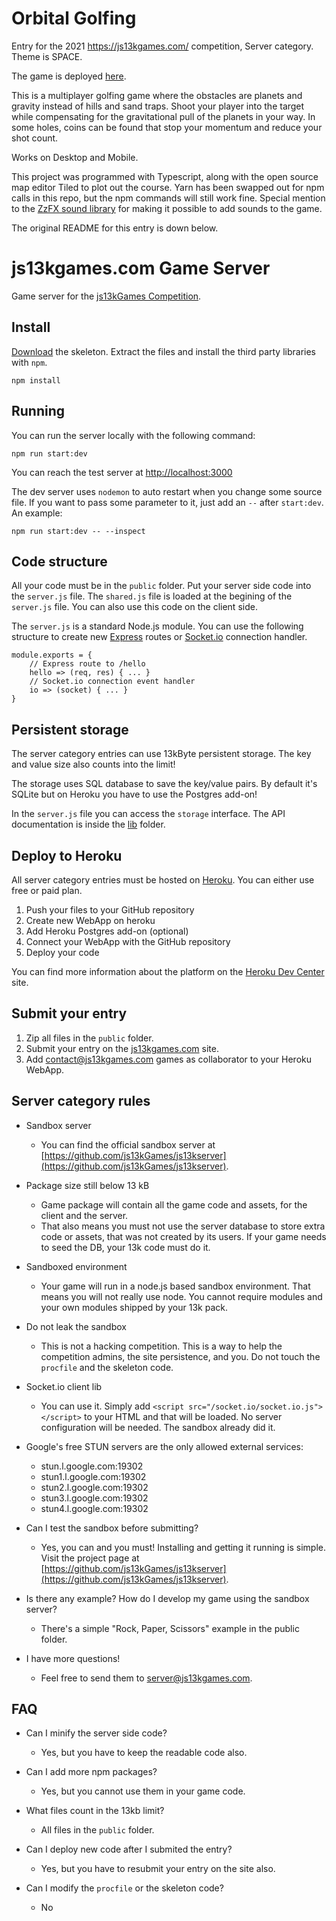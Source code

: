 # Orbital Golfing

Entry for the 2021 https://js13kgames.com/ competition, Server category.  Theme is SPACE.

The game is deployed [here](https://orbital-golfing.herokuapp.com/).

This is a multiplayer golfing game where the obstacles are planets and gravity instead of hills and sand traps.  Shoot your player into the target while compensating for the gravitational pull of the planets in your way.  In some holes, coins can be found that stop your momentum and reduce your shot count.

Works on Desktop and Mobile.

This project was programmed with Typescript, along with the open source map editor Tiled to plot out the course.  Yarn has been swapped out for npm calls in this repo, but the npm commands will still work fine.  Special mention to the [ZzFX sound library](https://github.com/KilledByAPixel/ZzFX) for making it possible to add sounds to the game.

The original README for this entry is down below.

# js13kgames.com Game Server

Game server for the [js13kGames Competition](http://js13kgames.com/).

## Install

[Download](https://github.com/js13kgames/js13kserver/archive/master.zip) the skeleton. Extract the files and install the third party libraries with `npm`.

    npm install

## Running

You can run the server locally with the following command:

    npm run start:dev

You can reach the test server at [http://localhost:3000](http://localhost:3000)

The dev server uses `nodemon` to auto restart when you change some source file. If you want to pass some parameter to it, just add an `--` after `start:dev`. An example:

    npm run start:dev -- --inspect

## Code structure

All your code must be in the `public` folder. Put your server side code into the `server.js` file. The `shared.js` file is loaded at the begining of the `server.js` file. You can also use this code on the client side.

The `server.js` is a standard Node.js module. You can use the following structure to create new [Express](https://expressjs.com/) routes or [Socket.io](https://socket.io/) connection handler.

    module.exports = {
        // Express route to /hello
        hello => (req, res) { ... }
        // Socket.io connection event handler
        io => (socket) { ... }
    }

## Persistent storage

The server category entries can use 13kByte persistent storage. The key and value size also counts into the limit!

The storage uses SQL database to save the key/value pairs. By default it's SQLite but on Heroku you have to use the Postgres add-on!

In the `server.js` file you can access the `storage` interface. The API documentation is inside the [lib](./lib/) folder.

## Deploy to Heroku

All server category entries must be hosted on [Heroku](https://www.heroku.com/). You can either use free or paid plan.

1. Push your files to your GitHub repository
2. Create new WebApp on heroku
3. Add Heroku Postgres add-on (optional)
4. Connect your WebApp with the GitHub repository
5. Deploy your code

You can find more information about the platform on the [Heroku Dev Center](https://devcenter.heroku.com/) site.

## Submit your entry

1. Zip all files in the `public` folder.
2. Submit your entry on the [js13kgames.com](http://js13kgames.com) site.
3. Add [contact@js13kgames.com](mailto:contact@js13kgames.com) games as collaborator to your Heroku WebApp.

## Server category rules

* Sandbox server
  - You can find the official sandbox server at [https://github.com/js13kGames/js13kserver](https://github.com/js13kGames/js13kserver).

* Package size still below 13 kB
  - Game package will contain all the game code and assets, for the client and the server.
  - That also means you must not use the server database to store extra code or assets, that was not created by its users. If your game needs to seed the DB, your 13k code must do it.

* Sandboxed environment
  - Your game will run in a node.js based sandbox environment. That means you will not really use node. You cannot require modules and your own modules shipped by your 13k pack.

* Do not leak the sandbox
  - This is not a hacking competition. This is a way to help the competition admins, the site persistence, and you. Do not touch the `procfile` and the skeleton code.

* Socket.io client lib
  - You can use it. Simply add `<script src="/socket.io/socket.io.js"></script>` to your HTML and that will be loaded. No server configuration will be needed. The sandbox already did it.

* Google's free STUN servers are the only allowed external services:
  * stun.l.google.com:19302
  * stun1.l.google.com:19302
  * stun2.l.google.com:19302
  * stun3.l.google.com:19302
  * stun4.l.google.com:19302


* Can I test the sandbox before submitting?
  - Yes, you can and you must! Installing and getting it running is simple. Visit the project page at [https://github.com/js13kGames/js13kserver](https://github.com/js13kGames/js13kserver).

* Is there any example? How do I develop my game using the sandbox server?
  - There's a simple "Rock, Paper, Scissors" example in the public folder.

* I have more questions!
  - Feel free to send them to [server@js13kgames.com](mailto:server@js13kgames.com).

## FAQ

* Can I minify the server side code?
  - Yes, but you have to keep the readable code also.

* Can I add more npm packages?
  - Yes, but you cannot use them in your game code.

* What files count in the 13kb limit?
  - All files in the `public` folder.

* Can I deploy new code after I submited the entry?
  - Yes, but you have to resubmit your entry on the site also.

* Can I modify the `procfile` or the skeleton code?
  - No
